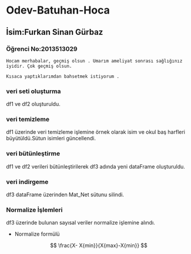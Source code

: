# Odev-Batuhan-Hoca
##  İsim:Furkan Sinan Gürbaz
### Öğrenci No:2013513029

`Hocam merhabalar, geçmiş olsun . Umarım ameliyat sonrası sağlığınız iyidir. Çok geçmiş olsun.`

`Kısaca yaptıklarımdan bahsetmek istiyorum .`
### veri seti oluşturma 
df1 ve df2 oluşturuldu.
### veri temizleme
df1 üzerinde veri temizleme işlemine örnek olarak isim ve okul baş harfleri büyütüldü.Sütun isimleri güncellendi.
### veri bütünleştirme
df1 ve df2 verileri bütünleştirilerek df3 adında yeni dataFrame oluşturuldu.
### veri indirgeme 
df3 dataFrame üzerinden Mat_Net sütunu silindi.
### Normalize İşlemleri
df3 üzerinde bulunan sayısal veriler normalize işlemine alındı.
- Normalize formülü
 
$$ \frac{X- X{min}}{X{max}-X{min}} $$ 



